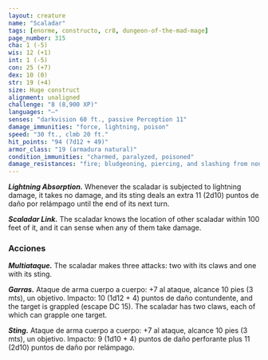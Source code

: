 ```yaml
---
layout: creature
name: "Scaladar"
tags: [enorme, constructo, cr8, dungeon-of-the-mad-mage]
page_number: 315
cha: 1 (-5)
wis: 12 (+1)
int: 1 (-5)
con: 25 (+7)
dex: 10 (0)
str: 19 (+4)
size: Huge construct
alignment: unaligned
challenge: "8 (8,900 XP)"
languages: "—"
senses: "darkvision 60 ft., passive Perception 11"
damage_immunities: "force, lightning, poison"
speed: "30 ft., clmb 20 ft."
hit_points: "94 (7d12 + 49)"
armor_class: "19 (armadura natural)"
condition_immunities: "charmed, paralyzed, poisoned"
damage_resistances: "fire; bludgeoning, piercing, and slashing from nonmagical attacks"
---
```


***Lightning Absorption.*** Whenever the scaladar is subjected to lightning damage, it takes no damage, and its sting deals an extra 11 (2d10) puntos de daño por relámpago until the end of its next turn.

***Scaladar Link.*** The scaladar knows the location of other scaladar within 100 feet of it, and it can sense when any of them take damage.

### Acciones

***Multiataque.*** The scaladar makes three attacks: two with its claws and one with its sting.

***Garras.*** Ataque de arma cuerpo a cuerpo: +7 al ataque, alcance 10 pies (3 mts), un objetivo. Impacto: 10 (1d12 + 4) puntos de daño contundente, and the target is grappled (escape DC 15). The scaladar has two claws, each of which can grapple one target.

***Sting.*** Ataque de arma cuerpo a cuerpo: +7 al ataque, alcance 10 pies (3 mts), un objetivo. Impacto: 9 (1d10 + 4) puntos de daño perforante plus 11 (2d10) puntos de daño por relámpago.